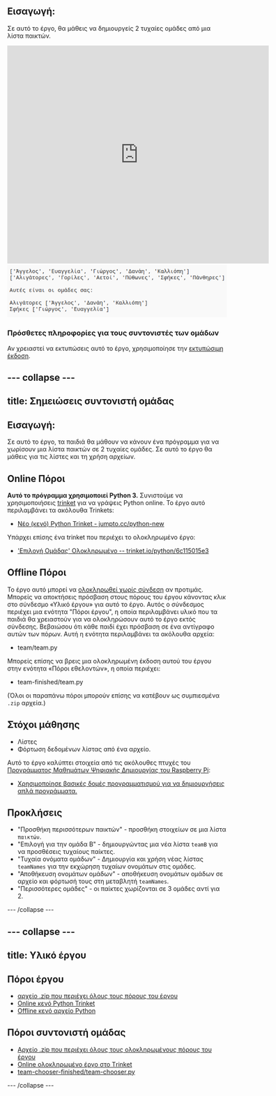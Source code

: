 ## Εισαγωγή:

Σε αυτό το έργο, θα μάθεις να δημιουργείς 2 τυχαίες ομάδες από μια λίστα παικτών.

<div class="trinket">
  <iframe src="https://trinket.io/embed/python/6c115015e3?outputOnly=true&start=result" width="600" height="500" frameborder="0" marginwidth="0" marginheight="0" allowfullscreen>
  </iframe>
  <img src="images/team-finished.png">
</div>

### Πρόσθετες πληροφορίες για τους συντονιστές των ομάδων

Αν χρειαστεί να εκτυπώσεις αυτό το έργο, χρησιμοποίησε την [εκτυπώσιμη έκδοση](https://projects.raspberrypi.org/el-GR/projects/team-chooser/print).

--- collapse ---
---
title: Σημειώσεις συντονιστή ομάδας
---
## Εισαγωγή:

Σε αυτό το έργο, τα παιδιά θα μάθουν να κάνουν ένα πρόγραμμα για να χωρίσουν μια λίστα παικτών σε 2 τυχαίες ομάδες. Σε αυτό το έργο θα μάθεις για τις λίστες και τη χρήση αρχείων.

## Online Πόροι

**Αυτό το πρόγραμμα χρησιμοποιεί Python 3.** Συνιστούμε να χρησιμοποιήσεις [trinket](https://trinket.io/) για να γράψεις Python online. Το έργο αυτό περιλαμβάνει τα ακόλουθα Trinkets:

* [Νέο (κενό) Python Trinket - jumpto.cc/python-new](http://jumpto.cc/python-new)

Υπάρχει επίσης ένα trinket που περιέχει το ολοκληρωμένο έργο:

* ['Επιλογή Ομάδας' Ολοκληρωμένο -- trinket.io/python/6c115015e3](https://trinket.io/python/6c115015e3)

## Offline Πόροι

Το έργο αυτό μπορεί να [ολοκληρωθεί χωρίς σύνδεση](https://www.codeclubprojects.org/en-GB/resources/python-working-offline/) αν προτιμάς. Μπορείς να αποκτήσεις πρόσβαση στους πόρους του έργου κάνοντας κλικ στο σύνδεσμο «Υλικό έργου» για αυτό το έργο. Αυτός ο σύνδεσμος περιέχει μια ενότητα "Πόροι έργου", η οποία περιλαμβάνει υλικό που τα παιδιά θα χρειαστούν για να ολοκληρώσουν αυτό το έργο εκτός σύνδεσης. Βεβαιώσου ότι κάθε παιδί έχει πρόσβαση σε ένα αντίγραφο αυτών των πόρων. Αυτή η ενότητα περιλαμβάνει τα ακόλουθα αρχεία:

* team/team.py

Μπορείς επίσης να βρεις μια ολοκληρωμένη έκδοση αυτού του έργου στην ενότητα «Πόροι εθελοντών», η οποία περιέχει:

* team-finished/team.py

(Όλοι οι παραπάνω πόροι μπορούν επίσης να κατέβουν ως συμπιεσμένα `.zip` αρχεία.)

## Στόχοι μάθησης

* Λίστες
* Φόρτωση δεδομένων λίστας από ένα αρχείο.

Αυτό το έργο καλύπτει στοιχεία από τις ακόλουθες πτυχές του [Προγράμματος Μαθημάτων Ψηφιακής Δημιουργίας του Raspberry Pi](https://rpf.io/curriculum):

* [Χρησιμοποίησε βασικές δομές προγραμματισμού για να δημιουργήσεις απλά προγράμματα.](https://www.raspberrypi.org/curriculum/programming/creator)

## Προκλήσεις

* "Προσθήκη περισσότερων παικτών" - προσθήκη στοιχείων σε μια λίστα `παικτών`.
* "Επιλογή για την ομάδα Β" - δημιουργώντας μια νέα λίστα `teamB` για να προσθέσεις τυχαίους παίκτες.
* "Τυχαία ονόματα ομάδων" - Δημιουργία και χρήση νέας λίστας `teamNames` για την εκχώρηση τυχαίων ονομάτων στις ομάδες.
* "Αποθήκευση ονομάτων ομάδων" - αποθήκευση ονομάτων ομάδων σε αρχείο και φόρτωσή τους στη μεταβλητή `teamNames`.
* "Περισσότερες ομάδες" - οι παίκτες χωρίζονται σε 3 ομάδες αντί για 2.

--- /collapse ---

--- collapse ---
---
title: Υλικό έργου
---
## Πόροι έργου

* [αρχείο .zip που περιέχει όλους τους πόρους του έργου](resources/team-chooser-project-resources.zip)
* [Online κενό Python Trinket](http://jumpto.cc/python-new)
* [Offline κενό αρχείο Python](resources/new-new.py)

## Πόροι συντονιστή ομάδας

* [Αρχείο .zip που περιέχει όλους τους ολοκληρωμένους πόρους του έργου](resources/team-chooser-volunteer-resources.zip)
* [Online ολοκληρωμένο έργο στο Τrinket](https://trinket.io/python/6c115015e3)
* [team-chooser-finished/team-chooser.py](resources/team-chooser-finished-team-chooser.py)

--- /collapse ---